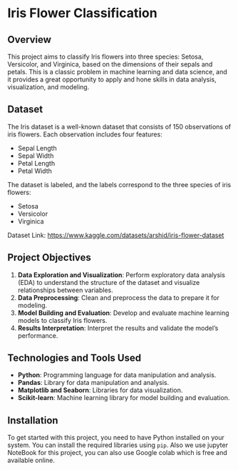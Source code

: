 # Iris Flower Classification

## Overview

This project aims to classify Iris flowers into three species: Setosa, Versicolor, and Virginica, based on the dimensions of their sepals and petals. This is a classic problem in machine learning and data science, and it provides a great opportunity to apply and hone skills in data analysis, visualization, and modeling.


## Dataset

The Iris dataset is a well-known dataset that consists of 150 observations of iris flowers. Each observation includes four features: 
- Sepal Length
- Sepal Width
- Petal Length
- Petal Width

The dataset is labeled, and the labels correspond to the three species of iris flowers:
- Setosa
- Versicolor
- Virginica

Dataset Link: https://www.kaggle.com/datasets/arshid/iris-flower-dataset

## Project Objectives

1. **Data Exploration and Visualization**: Perform exploratory data analysis (EDA) to understand the structure of the dataset and visualize relationships between variables.
2. **Data Preprocessing**: Clean and preprocess the data to prepare it for modeling.
3. **Model Building and Evaluation**: Develop and evaluate machine learning models to classify Iris flowers.
4. **Results Interpretation**: Interpret the results and validate the model’s performance.

## Technologies and Tools Used

- **Python**: Programming language for data manipulation and analysis.
- **Pandas**: Library for data manipulation and analysis.
- **Matplotlib and Seaborn**: Libraries for data visualization.
- **Scikit-learn**: Machine learning library for model building and evaluation.

## Installation

To get started with this project, you need to have Python installed on your system. You can install the required libraries using `pip`. 
Also we use jupyter NoteBook for this project, you can also use Google colab which is free and available online.

